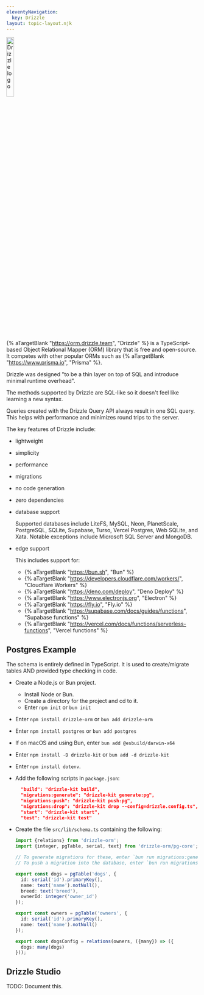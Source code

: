 ```yaml
---
eleventyNavigation:
  key: Drizzle
layout: topic-layout.njk
---
```


<style>
  img {
    border: 1px solid gray;
  }
</style>

<img alt="Drizzle logo" style="border: 0; width: 20%"
  src="/blog/assets/drizzle-logo.png?v={{pkg.version}}">

{% aTargetBlank "https://orm.drizzle.team", "Drizzle" %} is a TypeScript-based
Object Relational Mapper (ORM) library that is free and open-source.
It competes with other popular ORMs such as
{% aTargetBlank "https://www.prisma.io", "Prisma" %}.

Drizzle was designed "to be a thin layer on top of SQL
and introduce minimal runtime overhead".

The methods supported by Drizzle are SQL-like
so it doesn't feel like learning a new syntax.

Queries created with the Drizzle Query API always result in one SQL query.
This helps with performance and minimizes round trips to the server.

The key features of Drizzle include:

- lightweight
- simplicity
- performance
- migrations
- no code generation
- zero dependencies
- database support

  Supported databases include LiteFS, MySQL, Neon, PlanetScale, PostgreSQL,
  SQLite, Supabase, Turso, Vercel Postgres, Web SQLite, and Xata.
  Notable exceptions include Microsoft SQL Server and MongoDB.

- edge support

  This includes support for:

  - {% aTargetBlank "https://bun.sh", "Bun" %}
  - {% aTargetBlank "https://developers.cloudflare.com/workers/", "Cloudflare Workers" %}
  - {% aTargetBlank "https://deno.com/deploy", "Deno Deploy" %}
  - {% aTargetBlank "https://www.electronjs.org", "Electron" %}
  - {% aTargetBlank "https://fly.io", "Fly.io" %}
  - {% aTargetBlank "https://supabase.com/docs/guides/functions", "Supabase functions" %}
  - {% aTargetBlank "https://vercel.com/docs/functions/serverless-functions", "Vercel functions" %}

## Postgres Example

The schema is entirely defined in TypeScript.
It is used to create/migrate tables AND provided type checking in code.

- Create a Node.js or Bun project.

  - Install Node or Bun.
  - Create a directory for the project and cd to it.
  - Enter `npm init` or `bun init`

- Enter `npm install drizzle-orm` or `bun add drizzle-orm`
- Enter `npm install postgres` or `bun add postgres`
- If on macOS and using Bun, enter `bun add @esbuild/darwin-x64`
- Enter `npm install -D drizzle-kit` or `bun add -d drizzle-kit`
- Enter `npm install dotenv`.
- Add the following scripts in `package.json`:

  ```json
    "build": "drizzle-kit build",
    "migrations:generate": "drizzle-kit generate:pg",
    "migrations:push": "drizzle-kit push:pg",
    "migrations:drop": "drizzle-kit drop --config=drizzle.config.ts",
    "start": "drizzle-kit start",
    "test": "drizzle-kit test"
  ```

- Create the file `src/lib/schema.ts` containing the following:

  ```ts
  import {relations} from 'drizzle-orm';
  import {integer, pgTable, serial, text} from 'drizzle-orm/pg-core';

  // To generate migrations for these, enter `bun run migrations:generate`.
  // To push a migration into the database, enter `bun run migrations:push`.

  export const dogs = pgTable('dogs', {
    id: serial('id').primaryKey(),
    name: text('name').notNull(),
    breed: text('breed'),
    ownerId: integer('owner_id')
  });

  export const owners = pgTable('owners', {
    id: serial('id').primaryKey(),
    name: text('name').notNull()
  });

  export const dogsConfig = relations(owners, ({many}) => ({
    dogs: many(dogs)
  }));
  ```

## Drizzle Studio

TODO: Document this.
